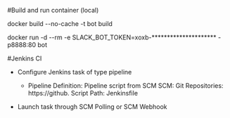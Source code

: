 #Build and run container (local)

docker build --no-cache -t bot build

docker run -d --rm -e SLACK_BOT_TOKEN=xoxb-********************* -p8888:80 bot


#Jenkins CI

- Configure Jenkins task of type pipeline
    - Pipeline
        Definition: Pipeline script from SCM
            SCM: Git
                Repositories: https://github.
            Script Path: Jenkinsfile

- Launch task through SCM Polling or SCM Webhook